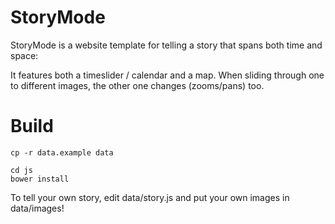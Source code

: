 # StoryMode

StoryMode is a website template for telling a story that spans both time and space:

It features both a timeslider / calendar and a map. When sliding through one to different images, the other one changes (zooms/pans) too.

# Build

```
cp -r data.example data

cd js
bower install
```

To tell your own story, edit data/story.js and put your own images in data/images!
